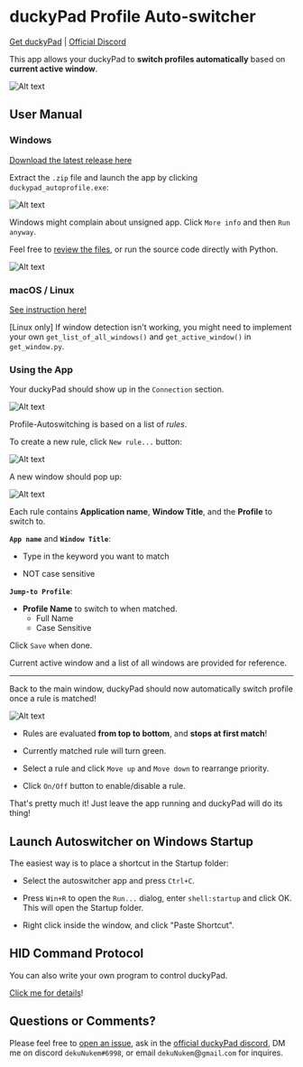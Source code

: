 # duckyPad Profile Auto-switcher

[Get duckyPad](https://duckypad.com) | [Official Discord](https://discord.gg/4sJCBx5)

This app allows your duckyPad to **switch profiles automatically** based on **current active window**.

![Alt text](resources/switch.gif)

## User Manual

### Windows

[Download the latest release here](https://github.com/dekuNukem/duckyPad-profile-autoswitcher/releases/latest)

Extract the `.zip` file and launch the app by clicking `duckypad_autoprofile.exe`:

![Alt text](resources/app.png)

Windows might complain about unsigned app. Click `More info` and then `Run anyway`.

Feel free to [review the files](./src), or run the source code directly with Python.

![Alt text](resources/defender.png)

### macOS / Linux

[See instruction here!](https://dekunukem.github.io/duckyPad-Pro/doc/linux_macos_notes.html)

[Linux only] If window detection isn't working, you might need to implement your own `get_list_of_all_windows()` and `get_active_window()` in `get_window.py`.

### Using the App

Your duckyPad should show up in the `Connection` section.

![Alt text](resources/empty.png)

Profile-Autoswitching is based on a list of *rules*.

To create a new rule, click `New rule...` button:

![Alt text](resources/rulebox.png)

A new window should pop up:

![Alt text](resources/new.png)

Each rule contains **Application name**, **Window Title**, and the **Profile** to switch to.

**`App name`** and **`Window Title`**:

* Type in the keyword you want to match

* NOT case sensitive

**`Jump-to Profile`**:

* **Profile Name** to switch to when matched.
	* Full Name
	* Case Sensitive

Click `Save` when done.

Current active window and a list of all windows are provided for reference.

-------

Back to the main window, duckyPad should now automatically switch profile once a rule is matched!

![Alt text](resources/active_rules.png)

* Rules are evaluated **from top to bottom**, and **stops at first match**!

* Currently matched rule will turn green. 

* Select a rule and click `Move up` and `Move down` to rearrange priority.

* Click `On/Off` button to enable/disable a rule.

That's pretty much it! Just leave the app running and duckyPad will do its thing!

## Launch Autoswitcher on Windows Startup

The easiest way is to place a shortcut in the Startup folder:

* Select the autoswitcher app and press `Ctrl+C`.

* Press `Win+R` to open the `Run...` dialog, enter `shell:startup` and click OK. This will open the Startup folder.

* Right click inside the window, and click "Paste Shortcut". 

## HID Command Protocol

You can also write your own program to control duckyPad.

[Click me for details](HID_details.md)!

## Questions or Comments?

Please feel free to [open an issue](https://github.com/dekuNukem/duckypad/issues), ask in the [official duckyPad discord](https://discord.gg/4sJCBx5), DM me on discord `dekuNukem#6998`, or email `dekuNukem`@`gmail`.`com` for inquires.

